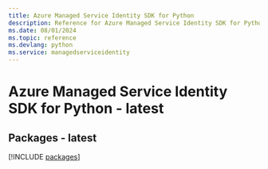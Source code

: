 ```yaml
---
title: Azure Managed Service Identity SDK for Python
description: Reference for Azure Managed Service Identity SDK for Python
ms.date: 08/01/2024
ms.topic: reference
ms.devlang: python
ms.service: managedserviceidentity
---
```

# Azure Managed Service Identity SDK for Python - latest
## Packages - latest
[!INCLUDE [packages](managed-service-identity-index.md)]